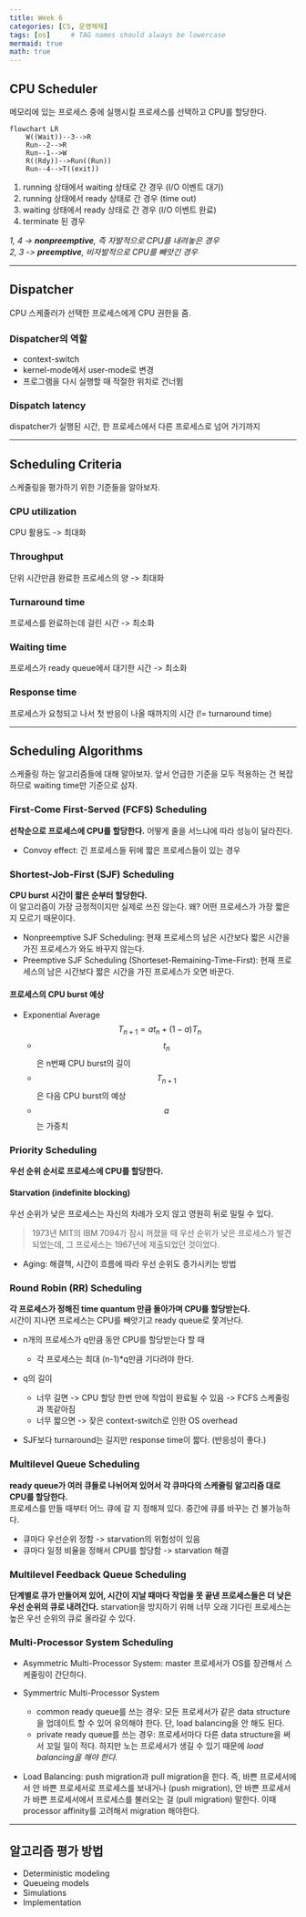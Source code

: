 ```yaml
---
title: Week 6
categories: [CS, 운영체제]
tags: [os]     # TAG names should always be lowercase
mermaid: true
math: true
---
```

## CPU Scheduler
메모리에 있는 프로세스 중에 실행시킬 프로세스를 선택하고 CPU를 할당한다.

```mermaid
flowchart LR 
    W((Wait))--3-->R
    Run--2-->R
    Run--1-->W
    R((Rdy))-->Run((Run))
    Run--4-->T((exit))
```
1. running 상태에서 waiting 상태로 간 경우 (I/O 이벤트 대기)
2. running 상태에서 ready 상태로 간 경우 (time out)
3. waiting 상태에서 ready 상태로 간 경우 (I/O 이벤트 완료)
4. terminate 된 경우  

*1, 4 -> **nonpreemptive**, 즉 자발적으로 CPU를 내려놓은 경우*  
*2, 3 -> **preemptive**, 비자발적으로 CPU를 빼앗긴 경우*

---

## Dispatcher
CPU 스케줄러가 선택한 프로세스에게 CPU 권한을 줌.

### Dispatcher의 역할
- context-switch
- kernel-mode에서 user-mode로 변경
- 프로그램을 다시 실행할 때 적절한 위치로 건너뜀

### Dispatch latency 
dispatcher가 실행된 시간, 한 프로세스에서 다른 프로세스로 넘어 가기까지

---

## Scheduling Criteria
스케줄링을 평가하기 위한 기준들을 알아보자.

### CPU utilization
CPU 활용도 -> 최대화

### Throughput
단위 시간만큼 완료한 프로세스의 양 -> 최대화 

### Turnaround time
프로세스를 완료하는데 걸린 시간 -> 최소화

### Waiting time
프로세스가 ready queue에서 대기한 시간 -> 최소화

### Response time
프로세스가 요청되고 나서 첫 반응이 나올 때까지의 시간 (!= turnaround time)

---

## Scheduling Algorithms
스케줄링 하는 알고리즘들에 대해 알아보자. 앞서 언급한 기준을 모두 적용하는 건 복잡하므로 waiting time만 기준으로 삼자.

### First-Come First-Served (FCFS) Scheduling
**선착순으로 프로세스에 CPU를 할당한다.** 어떻게 줄을 서느냐에 따라 성능이 달라진다. 

- Convoy effect: 긴 프로세스들 뒤에 짧은 프로세스들이 있는 경우

### Shortest-Job-First (SJF) Scheduling
**CPU burst 시간이 짧은 순부터 할당한다.**  
이 알고리즘이 가장 긍정적이지만 실제로 쓰진 않는다. 왜? 어떤 프로세스가 가장 짧은 지 모르기 때문이다.

- Nonpreemptive SJF Scheduling: 현재 프로세스의 남은 시간보다 짧은 시간을 가진 프로세스가 와도 바꾸지 않는다.
- Preemptive SJF Scheduling (Shorteset-Remaining-Time-First): 현재 프로세스의 남은 시간보다 짧은 시간을 가진 프로세스가 오면 바꾼다.

#### 프로세스의 CPU burst 예상
- Exponential Average   
    $$T_{n+1} = at_n +(1-a)T_n$$
    - $$t_n$$은 n번째 CPU burst의 길이
    - $$T_{n+1}$$은 다음 CPU burst의 예상
    - $$a$$는 가중치

### Priority Scheduling
**우선 순위 순서로 프로세스에 CPU를 할당한다.**

#### Starvation (indefinite blocking)
우선 순위가 낮은 프로세스는 자신의 차례가 오지 않고 영원히 뒤로 밀릴 수 있다.
> 1973년 MIT의 IBM 7094가 잠시 꺼졌을 때 우선 순위가 낮은 프로세스가 발견되었는데, 그 프로세스는 1967년에 제출되었던 것이었다.

- Aging: 해결책, 시간이 흐름에 따라 우선 순위도 증가시키는 방법

### Round Robin (RR) Scheduling
**각 프로세스가 정해진 time quantum 만큼 돌아가며 CPU를 할당받는다.**  
시간이 지나면 프로세스는 CPU를 빼앗기고 ready queue로 쫓겨난다.

- n개의 프로세스가 q만큼 동안 CPU를 할당받는다 할 때
    - 각 프로세스는 최대 (n-1)*q만큼 기다려야 한다.

- q의 길이
    - 너무 길면 -> CPU 할당 한번 만에 작업이 완료될 수 있음 -> FCFS 스케줄링과 똑같아짐
    - 너무 짧으면 -> 잦은 context-switch로 인한 OS overhead

- SJF보다 turnaround는 길지만 response time이 짧다. (반응성이 좋다.)

### Multilevel Queue Scheduling
**ready queue가 여러 큐들로 나뉘어져 있어서 각 큐마다의 스케줄링 알고리즘 대로 CPU를 할당한다.**  
프로세스를 만들 때부터 어느 큐에 갈 지 정해져 있다. 중간에 큐를 바꾸는 건 불가능하다.

- 큐마다 우선순위 정함 -> starvation의 위험성이 있음
- 큐마다 일정 비율을 정해서 CPU를 할당함 -> starvation 해결

### Multilevel Feedback Queue Scheduling
**단계별로 큐가 만들어져 있어, 시간이 지날 때마다 작업을 못 끝낸 프로세스들은 더 낮은 우선 순위의 큐로 내려간다.** starvation을 방지하기 위해 너무 오래 기다린 프로세스는 높은 우선 순위의 큐로 올라갈 수 있다.

### Multi-Processor System Scheduling
- Asymmetric Multi-Processor System: master 프로세서가 OS를 장관해서 스케줄링이 간단하다.
- Symmertric Multi-Processor System
    - common ready queue를 쓰는 경우: 모든 프로세서가 같은 data structure을 업데이트 할 수 있어 유의해야 한다. 단, load balancing을 안 해도 된다.
    - private ready queue를 쓰는 경우: 프로세서마다 다른 data structure을 써서 꼬일 일이 적다. 하지만 노는 프로세서가 생길 수 있기 때문에 *load balancing을 해야 한다.*

- Load Balancing: push migration과 pull migration을 한다. 즉, 바쁜 프로세서에서 안 바쁜 프로세서로 프로세스를 보내거나 (push migration), 안 바쁜 프로세서가 바쁜 프로세서에서 프로세스를 불러오는 걸 (pull migration) 말한다.
이때 processor affinity를 고려해서 migration 해야한다.

---

## 알고리즘 평가 방법
- Deterministic modeling
- Queueing models
- Simulations
- Implementation